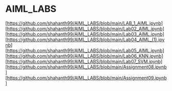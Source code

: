 # AIML_LABS
[https://github.com/shahanth99/AIML_LABS/blob/main/LAB_1_AIML.ipynb]
[https://github.com/shahanth99/AIML_LABS/blob/main/Lab02_AIML.ipynb]
[https://github.com/shahanth99/AIML_LABS/blob/main/Lab03_AIML.ipynb]
[https://github.com/shahanth99/AIML_LABS/blob/main/Lab04_AIML_(1).ipynb]
[https://github.com/shahanth99/AIML_LABS/blob/main/Lab05_AIML.ipynb]
[https://github.com/shahanth99/AIML_LABS/blob/main/Lab06_KNN.ipynb]
[https://github.com/shahanth99/AIML_LABS/blob/main/Lab07_SVM.ipynb]
[https://github.com/shahanth99/AIML_LABS/blob/main/Assignment08.ipynb]
[https://github.com/shahanth99/AIML_LABS/blob/main/Assignment09.ipynb]

